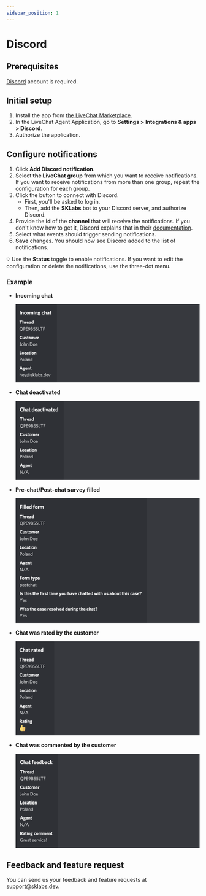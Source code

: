 ```yaml
---
sidebar_position: 1
---
```


# Discord

## Prerequisites

[Discord](https://discord.com/) account is required.

## Initial setup

1. Install the app from [the LiveChat Marketplace](https://www.livechat.com/marketplace/apps/discord).
2. In the LiveChat Agent Application, go to **Settings > Integrations & apps > Discord**.
3. Authorize the application.

## Configure notifications

1. Click **Add Discord notification**.
2. Select **the LiveChat group** from which you want to receive notifications. If you want to receive notifications from more than one group, repeat the configuration for each group.
3. Click the button to connect with Discord.
   - First, you'll be asked to log in.
   - Then, add the **SKLabs** bot to your Discord server, and authorize Discord.
4. Provide the **id** of the **channel** that will receive the notifications. If you don't know how to get it, Discord explains that in their [documentation](https://support.discord.com/hc/en-us/articles/206346498-Where-can-I-find-my-User-Server-Message-ID-).
5. Select what events should trigger sending notifications.
6. **Save** changes. You should now see Discord added to the list of notifications.

💡 Use the **Status** toggle to enable notifications. If you want to edit the configuration or delete the notifications, use the three-dot menu.

### Example

- **Incoming chat**

  ![](images/ping/discord-incoming-chat.png)

- **Chat deactivated**

  ![](images/ping/discord-chat-deactivated.png)

- **Pre-chat/Post-chat survey filled**

  ![](images/ping/discord-post-survey.png)

- **Chat was rated by the customer**

  ![](images/ping/discord-chat-rated.png)

- **Chat was commented by the customer**

  ![](images/ping/discord-chat-feedback.png)

## Feedback and feature request

You can send us your feedback and feature requests at [support@sklabs.dev](mailto:support@sklabs.dev).
